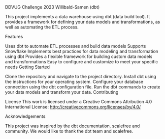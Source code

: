 
DDVUG Challenge 2023 Willibald-Samen (dbt)

This project implements a data warehouse using dbt (data build tool). It provides a framework for defining your data models and transformations, as well as automating the ETL process.

Features

Uses dbt to automate ETL processes and build data models
Supports Snowflake
Implements best practices for data modeling and transformation using dbt
Provides a flexible framework for building custom data models and transformations
Easy to configure and customize to meet your specific needs
Getting Started

Clone the repository and navigate to the project directory.
Install dbt using the instructions for your operating system.
Configure your database connection using the dbt configuration file.
Run the dbt commands to create your data models and transform your data.
Contributing


License
This work is licensed under a Creative Commons Attribution 4.0 International License: 
http://creativecommons.org/licenses/by/4.0/

Acknowledgements

This project was inspired by the dbt documentation, scalefree and community. We would like to thank the dbt team and scalefree.